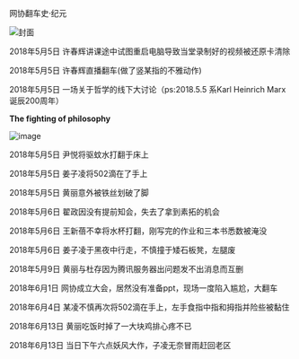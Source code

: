 网协翻车史·纪元

![封面](https://github.com/ccasnnu/CcaDaily/blob/master/%E5%B9%BB%E7%81%AF%E7%89%872.JPG)

<p>2018年5月5日 许春辉讲课途中试图重启电脑导致当堂录制好的视频被还原卡清除</p>
<p>2018年5月5日 许春辉直播翻车(做了竖某指的不雅动作)</p>
<p>2018年5月5日 一场关于哲学的线下大讨论（ps:2018.5.5 系Karl Heinrich Marx 诞辰200周年）</p>
<p><strong>The fighting of philosophy</strong></p>

![image](https://github.com/ccasnnu/CcaDaily/blob/master/fight.jpg)

<p>2018年5月5日 尹悦将驱蚊水打翻于床上</p>
<p>2018年5月5日 姜子凌将502滴在了手上</p>
<p>2018年5月5日 黄丽意外被铁丝划破了脚</p>
<p>2018年5月6日 翟政因没有提前知会，失去了拿到素拓的机会</p>
<p>2018年5月6日 王新蓓不幸将水杯打翻，刚写完的作业和三本书悉数被淹没</p>
<p>2018年5月6日 姜子凌于黑夜中行走，不慎撞于矮石板凳，左腿废</p>
<p>2018年5月9日 黄丽与杜存因为腾讯服务器出问题发不出消息而互删</p>
<p>2018年6月1日 网协成立大会，居然没有准备ppt，现场一度陷入尴尬，大翻车</p>
<p>2018年6月4日 某凌不慎再次将502滴在手上，左手食指中指和拇指并险些被黏住</p>
<p>2018年6月13日 黄丽吃饭时掉了一大块鸡排心疼不已</p>
<p>2018年6月13日 当日下午六点妖风大作，子凌无奈冒雨赶回老区</p>


